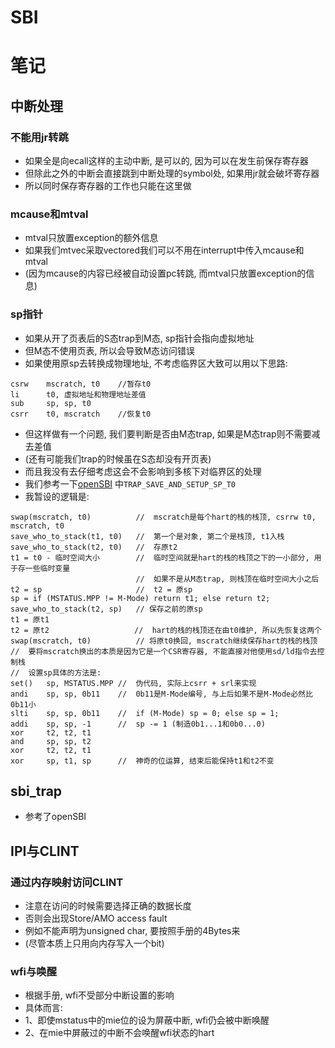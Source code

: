 # SBI

# 笔记

## 中断处理

### 不能用jr转跳
- 如果全是向ecall这样的主动中断, 是可以的, 因为可以在发生前保存寄存器
- 但除此之外的中断会直接跳到中断处理的symbol处, 如果用jr就会破坏寄存器
- 所以同时保存寄存器的工作也只能在这里做

### mcause和mtval
- mtval只放置exception的额外信息
- 如果我们mtvec采取vectored我们可以不用在interrupt中传入mcause和mtval
- (因为mcause的内容已经被自动设置pc转跳, 而mtval只放置exception的信息)

### sp指针
- 如果从开了页表后的S态trap到M态, sp指针会指向虚拟地址
- 但M态不使用页表, 所以会导致M态访问错误
- 如果使用原sp去转换成物理地址, 不考虑临界区大致可以用以下思路:
```
csrw    mscratch, t0    //暂存t0
li      t0, 虚拟地址和物理地址差值
sub     sp, sp, t0
csrr    t0, mscratch    //恢复t0
```
- 但这样做有一个问题, 我们要判断是否由M态trap, 如果是M态trap则不需要减去差值
- (还有可能我们trap的时候虽在S态却没有开页表)
- 而且我没有去仔细考虑这会不会影响到多核下对临界区的处理
- 我们参考一下[openSBI](https://github.com/riscv-software-src/opensbi/blob/master/firmware/fw_base.S) 中`TRAP_SAVE_AND_SETUP_SP_T0`
- 我暂设的逻辑是:
```
swap(mscratch, t0)          //  mscratch是每个hart的栈的栈顶, csrrw t0, mscratch, t0
save_who_to_stack(t1, t0)   //  第一个是对象, 第二个是栈顶, t1入栈
save_who_to_stack(t2, t0)   //  存原t2
t1 = t0 - 临时空间大小        //  临时空间就是hart的栈的栈顶之下的一小部分, 用于存一些临时变量
                            //  如果不是从M态trap, 则栈顶在临时空间大小之后
t2 = sp                     //  t2 = 原sp
sp = if (MSTATUS.MPP != M-Mode) return t1; else return t2;
save_who_to_stack(t2, sp)   // 保存之前的原sp
t1 = 原t1                    
t2 = 原t2                   //  hart的栈的栈顶还在由t0维护, 所以先恢复这两个
swap(mscratch, t0)          // 将原t0换回, mscratch继续保存hart的栈的栈顶
//  要将mscratch换出的本质是因为它是一个CSR寄存器, 不能直接对他使用sd/ld指令去控制栈
//  设置sp具体的方法是:
set()   sp, MSTATUS.MPP //  伪代码, 实际上csrr + srl来实现
andi    sp, sp, 0b11    //  0b11是M-Mode编号, 与上后如果不是M-Mode必然比0b11小
slti    sp, sp, 0b11    //  if (M-Mode) sp = 0; else sp = 1;
addi    sp, sp, -1      //  sp -= 1 (制造0b1...1和0b0...0)
xor     t2, t2, t1
and     sp, sp, t2
xor     t2, t2, t1
xor     sp, t1, sp      //  神奇的位运算, 结束后能保持t1和t2不变
```

## sbi_trap
- 参考了openSBI

## IPI与CLINT

### 通过内存映射访问CLINT
- 注意在访问的时候需要选择正确的数据长度
- 否则会出现Store/AMO access fault
- 例如不能声明为unsigned char, 要按照手册的4Bytes来
- (尽管本质上只用向内存写入一个bit)

### wfi与唤醒
- 根据手册, wfi不受部分中断设置的影响
- 具体而言:
- 1、即使mstatus中的mie位的设为屏蔽中断, wfi仍会被中断唤醒
- 2、在mie中屏蔽过的中断不会唤醒wfi状态的hart




